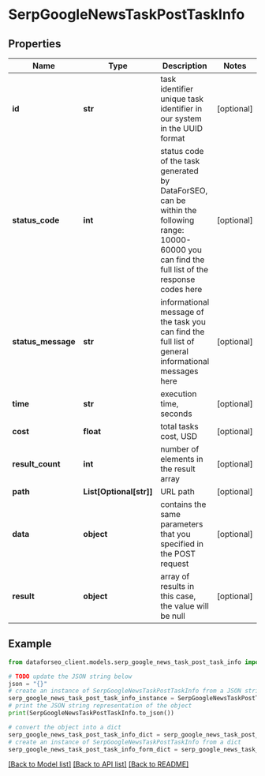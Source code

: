 # SerpGoogleNewsTaskPostTaskInfo


## Properties

Name | Type | Description | Notes
------------ | ------------- | ------------- | -------------
**id** | **str** | task identifier unique task identifier in our system in the UUID format | [optional] 
**status_code** | **int** | status code of the task generated by DataForSEO, can be within the following range: 10000-60000 you can find the full list of the response codes here | [optional] 
**status_message** | **str** | informational message of the task you can find the full list of general informational messages here | [optional] 
**time** | **str** | execution time, seconds | [optional] 
**cost** | **float** | total tasks cost, USD | [optional] 
**result_count** | **int** | number of elements in the result array | [optional] 
**path** | **List[Optional[str]]** | URL path | [optional] 
**data** | **object** | contains the same parameters that you specified in the POST request | [optional] 
**result** | **object** | array of results in this case, the value will be null | [optional] 

## Example

```python
from dataforseo_client.models.serp_google_news_task_post_task_info import SerpGoogleNewsTaskPostTaskInfo

# TODO update the JSON string below
json = "{}"
# create an instance of SerpGoogleNewsTaskPostTaskInfo from a JSON string
serp_google_news_task_post_task_info_instance = SerpGoogleNewsTaskPostTaskInfo.from_json(json)
# print the JSON string representation of the object
print(SerpGoogleNewsTaskPostTaskInfo.to_json())

# convert the object into a dict
serp_google_news_task_post_task_info_dict = serp_google_news_task_post_task_info_instance.to_dict()
# create an instance of SerpGoogleNewsTaskPostTaskInfo from a dict
serp_google_news_task_post_task_info_form_dict = serp_google_news_task_post_task_info.from_dict(serp_google_news_task_post_task_info_dict)
```
[[Back to Model list]](../README.md#documentation-for-models) [[Back to API list]](../README.md#documentation-for-api-endpoints) [[Back to README]](../README.md)


